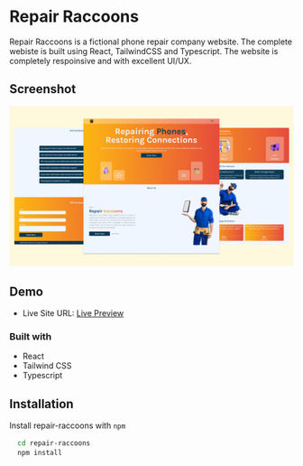 
# Repair Raccoons

Repair Raccoons is a fictional phone repair company website. The complete webiste is built using React, TailwindCSS and Typescript. The website is completely respoinsive and with excellent UI/UX.

## Screenshot
<img src="./src/assets/website-screenshot.png" />

## Demo

- Live Site URL: [Live Preview](https://bhargavjyoti.github.io/react-tailwind-website/)


### Built with

- React
- Tailwind CSS
- Typescript
## Installation

Install repair-raccoons with `npm`

```bash
  cd repair-raccoons
  npm install
```
